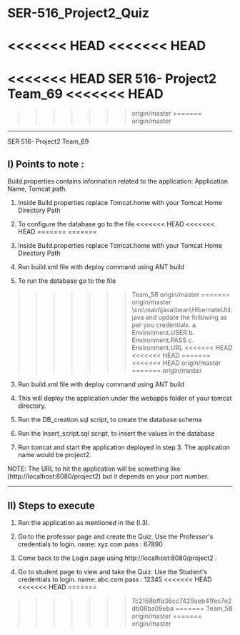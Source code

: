 # SER-516_Project2_Quiz
<<<<<<< HEAD
<<<<<<< HEAD
=======
<<<<<<< HEAD
SER 516- Project2 
Team_69
<<<<<<< HEAD
=======
>>>>>>> origin/master
=======
>>>>>>> origin/master
----------------------------
SER 516- Project2 
Team_69

I) Points to note : 
---------------------
Build.properties contains information related to the application: Application Name, Tomcat path.

1. Inside Build.properties replace Tomcat.home with your Tomcat Home Directory Path

2. To configure the database go to the file
<<<<<<< HEAD
<<<<<<< HEAD
=======
=======


1. Inside Build.properties replace Tomcat.home with your Tomcat Home Directory Path

2. Run build.xml file with deploy command using ANT build

3. To run the database go to the file
>>>>>>> Team_58
>>>>>>> origin/master
=======
>>>>>>> origin/master
\src\main\java\bean\HibernateUtil.java and update the following as per you credentials.
	a. Environment.USER
	b. Environment.PASS
	c. Environment.URL
<<<<<<< HEAD
<<<<<<< HEAD
=======
<<<<<<< HEAD
>>>>>>> origin/master
=======
>>>>>>> origin/master
	
3. Run build.xml file with deploy command using ANT build

4. This will deploy the application under the webapps folder of your tomcat directory.

5. Run the DB_creation.sql script, to create the database schema

6. Run the Insert_script.sql script, to insert the values in the database
	
7. Run tomcat and start the application deployed in step 3. The application name would be project2. 

NOTE: The URL to hit the application will be something like (http://localhost:8080/project2) but it depends on your port number.
	
------------------------	
II) Steps to execute
----------------------
1. Run the application as mentioned in the (I.3).

2. Go to the professor page and create the Quiz. Use the Professor's credentials to login. 
    name: xyz.com
    pass : 67890
    
3. Come back to the Login page using http://localhost:8080/project2 .

4. Go to student page to view and take the Quiz. Use the Student's credentials to login. 
    name: abc.com
    pass : 12345
<<<<<<< HEAD
<<<<<<< HEAD
=======
>>>>>>> 7c2168bffa36cc7429aeb41fec7e2db08ba09eba
=======
>>>>>>> Team_58
>>>>>>> origin/master
=======
>>>>>>> origin/master
